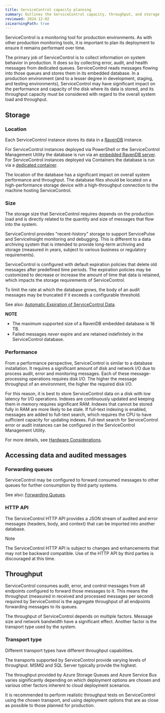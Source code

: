 ```yaml
---
title: ServiceControl capacity planning
summary: Outlines the ServiceControl capacity, throughput, and storage considerations for planning and supporting production environments
reviewed: 2024-12-02
isLearningPath: true
---
```


ServiceControl is a monitoring tool for production environments. As with other production monitoring tools, it is important to plan its deployment to ensure it remains performant over time.

The primary job of ServiceControl is to collect information on system behavior in production. It does so by collecting error, audit, and health messages from dedicated queues. ServiceControl reads messages flowing into those queues and stores them in its embedded database. In a production environment (and to a lesser degree in development, staging, and testing environments), ServiceControl may have significant impact on the performance and capacity of the disk where its data is stored, and its throughput capacity must be considered with regard to the overall system load and throughput.

## Storage

### Location

Each ServiceControl instance stores its data in a [RavenDB](https://ravendb.net) instance. 

For ServiceControl instances deployed via PowerShell or the ServiceControl Management Utility the database is run via an [embedded RavenDB server](/servicecontrol/configure-ravendb-location.md).
For ServiceControl instances deployed via Containers the database is run via a [dedicated container](/servicecontrol/ravendb/containers.md).

The location of the database has a significant impact on overall system performance and throughput. The database files should be located on a high-performance storage device with a high-throughput connection to the machine hosting ServiceControl.

### Size

The storage size that ServiceControl requires depends on the production load and is directly related to the quantity and size of messages that flow into the system.

ServiceControl provides "recent-history" storage to support ServicePulse and ServiceInsight monitoring and debugging. This is different to a data archiving system that is intended to provide long-term archiving and storage (measured in years, subject to various business or regulatory requirements).

ServiceControl is configured with default expiration policies that delete old messages after predefined time periods. The expiration policies may be customized to decrease or increase the amount of time that data is retained, which impacts the storage requirements of ServiceControl.

To limit the rate at which the database grows, the body of an audit messages may be truncated if it exceeds a configurable threshold.

See also: [Automatic Expiration of ServiceControl Data](how-purge-expired-data.md).

**NOTE**

 * The maximum supported size of a RavenDB embedded database is 16 TB.
 * Failed messages *never* expire and are retained indefinitely in the ServiceControl database.

### Performance

From a performance perspective, ServiceControl is similar to a database installation. It requires a significant amount of disk and network I/O due to process audit, error and monitoring messages. Each of these message-processing operations requires disk I/O. The higher the message throughput of an environment, the higher the required disk I/O.

For this reason, it is best to store ServiceControl data on a disk with low latency for I/O operations. Indexes are continuously updated and keeping them in memory requires significant RAM. Indexes that cannot be stored fully in RAM are more likely to be stale. If full-text indexing is enabled, messages are added to full-text search, which requires the CPU to have sufficient capacity for updating indexes. Full-text search for ServiceControl error or audit instances can be configured in the ServiceControl Management Utility.

For more details, see [Hardware Considerations](servicecontrol-instances/hardware.md).

## Accessing data and audited messages

### Forwarding queues

ServiceControl may be configured to forward consumed messages to other queues for further consumption by third party systems.

See also: [Forwarding Queues](errorlog-auditlog-behavior.md).

### HTTP API

The ServiceControl HTTP API provides a JSON stream of audited and error messages (headers, body, and context) that can be imported into another database.

> [!NOTE]
> The ServiceControl HTTP API is subject to changes and enhancements that may not be backward compatible. Use of the HTTP API by third parties is discouraged at this time.

## Throughput

ServiceControl consumes audit, error, and control messages from all endpoints configured to forward those messages to it. This means the throughput (measured in received and processed messages per second) required by ServiceControl is the aggregate throughput of all endpoints forwarding messages to its queues.

The throughput of ServiceControl depends on multiple factors. Message size and network bandwidth have a significant effect. Another factor is the transport type used by the system.

### Transport type

Different transport types have different throughput capabilities.

The transports supported by ServiceControl provide varying levels of throughput. MSMQ and SQL Server typically provide the highest.

The throughput provided by Azure Storage Queues and Azure Service Bus varies significantly depending on which deployment options are chosen and various other factors inherent to cloud deployment scenarios.

It is recommended to perform realistic throughput tests on ServiceControl using the chosen transport, and using deployment options that are as close as possible to those planned for production.
